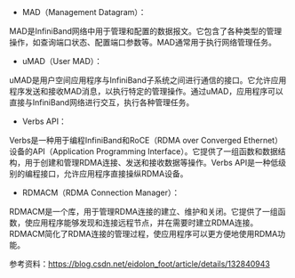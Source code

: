 - MAD（Management Datagram）：

MAD是InfiniBand网络中用于管理和配置的数据报文。它包含了各种类型的管理操作，如查询端口状态、配置端口参数等。MAD通常用于执行网络管理任务。

- uMAD（User MAD）：

uMAD是用户空间应用程序与InfiniBand子系统之间进行通信的接口。它允许应用程序发送和接收MAD消息，以执行特定的管理操作。通过uMAD，应用程序可以直接与InfiniBand网络进行交互，执行各种管理任务。

- Verbs API：

Verbs是一种用于编程InfiniBand和RoCE（RDMA over Converged Ethernet）设备的API（Application Programming Interface）。它提供了一组函数和数据结构，用于创建和管理RDMA连接、发送和接收数据等操作。Verbs API是一种低级别的编程接口，允许应用程序直接操纵RDMA设备。

- RDMACM（RDMA Connection Manager）：

RDMACM是一个库，用于管理RDMA连接的建立、维护和关闭。它提供了一组函数，使应用程序能够发现和连接远程节点，并在需要时建立RDMA连接。RDMACM简化了RDMA连接的管理过程，使应用程序可以更方便地使用RDMA功能。

参考资料：<https://blog.csdn.net/eidolon_foot/article/details/132840943>